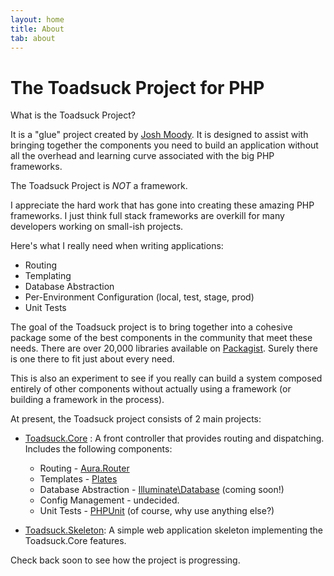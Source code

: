 ```yaml
---
layout: home
title: About
tab: about
---
```


# The Toadsuck Project for PHP

What is the Toadsuck Project?

It is a "glue" project created by [Josh Moody](http://www.joshmoody.com). It is designed to assist with bringing
together the components you need to build an application without all the overhead and learning curve associated
with the big PHP frameworks.

The Toadsuck Project is *NOT* a framework.
 
I appreciate the hard work that has gone into creating these amazing PHP frameworks. I just think full stack frameworks
are overkill for many developers working on small-ish projects.

Here's what I really need when writing applications:

- Routing
- Templating
- Database Abstraction
- Per-Environment Configuration (local, test, stage, prod)
- Unit Tests

The goal of the Toadsuck project is to bring together into a cohesive package some of the best components in the community that meet these needs.
There are over 20,000 libraries available on [Packagist](https://packagist.org/). Surely there is one there to fit just about every need.

This is also an experiment to see if you really can build a system composed entirely of other components
without actually using a framework (or building a framework in the process).

At present, the Toadsuck project consists of 2 main projects:

- [Toadsuck.Core](https://github.com/toadsuck/toadsuck-core) : A front controller that provides routing and dispatching. Includes the following components:

	- Routing - [Aura.Router](https://github.com/auraphp/Aura.Router)
	- Templates - [Plates](http://platesphp.com/)
	- Database Abstraction - [Illuminate\Database](https://github.com/illuminate/database) (coming soon!)
	- Config Management - undecided.
	- Unit Tests - [PHPUnit](https://github.com/sebastianbergmann/phpunit) (of course, why use anything else?)


- [Toadsuck.Skeleton](https://github.com/toadsuck/toadsuck-skeleton): A simple web application skeleton implementing the Toadsuck.Core features.

Check back soon to see how the project is progressing.

